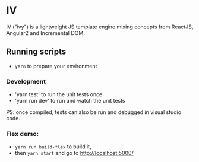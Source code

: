 # IV
IV ("ivy") is a lightweight JS template engine mixing concepts from ReactJS, Angular2 and Incremental DOM.

## Running scripts
- `yarn` to prepare your environment

### Development
- 'yarn test' to run the unit tests once
- 'yarn run dev' to run and watch the unit tests

PS: once compiled, tests can also be run and debugged in visual studio code.

### Flex demo:
- `yarn run build-flex` to build it,
- then `yarn start` and go to [http://localhost:5000/](http://localhost:5000/)